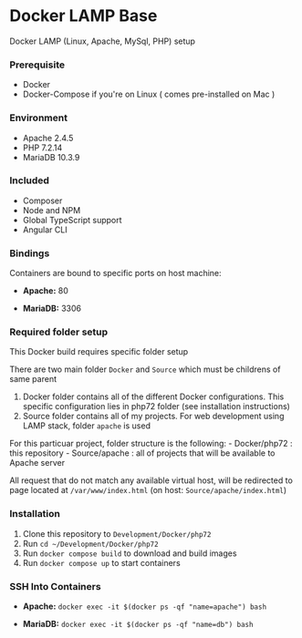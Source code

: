 
# Docker LAMP Base

Docker LAMP (Linux, Apache, MySql, PHP) setup

### Prerequisite

- Docker
- Docker-Compose if you're on Linux ( comes pre-installed on Mac )

### Environment

- Apache 2.4.5
- PHP 7.2.14
- MariaDB 10.3.9

### Included
- Composer
- Node and NPM
- Global TypeScript support
- Angular CLI

### Bindings

Containers are bound to specific ports on host machine:

* **Apache:** 80

* **MariaDB:** 3306

### Required folder setup

This Docker build requires specific folder setup

There are two main folder `Docker` and `Source` which must be childrens of same parent

1. Docker folder contains all of the different Docker configurations. This specific configuration lies in php72 folder (see installation instructions)
2. Source folder contains all of my projects. For web development using LAMP stack, folder `apache` is used

For this particuar project, folder structure is the following:
    - Docker/php72 : this repository
    - Source/apache : all of projects that will be available to Apache server

All request that do not match any available virtual host, will be redirected to page located at `/var/www/index.html` (on host: `Source/apache/index.html`)

### Installation

1. Clone this repository to `Development/Docker/php72`
2. Run `cd ~/Development/Docker/php72`
3. Run `docker compose build` to download and build images
4. Run `docker compose up` to start containers

### SSH Into Containers
* **Apache:** `docker exec -it $(docker ps -qf "name=apache") bash`

* **MariaDB:** `docker exec -it $(docker ps -qf "name=db") bash`
